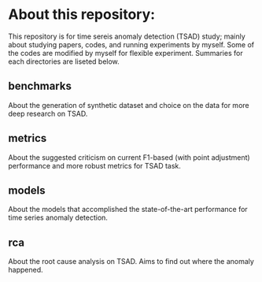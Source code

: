 # About this repository:

This repository is for time sereis anomaly detection (TSAD) study; mainly about studying papers, codes, and running experiments by myself. Some of the codes are modified by myself for flexible experiment. Summaries for each directories are liseted below.

## benchmarks
About the generation of synthetic dataset and choice on the data for more deep research on TSAD.

## metrics
About the suggested criticism on current F1-based (with point adjustment) performance and more robust metrics for TSAD task.

## models
About the models that accomplished the state-of-the-art performance for time series anomaly detection.

## rca
About the root cause analysis on TSAD. Aims to find out where the anomaly happened.
